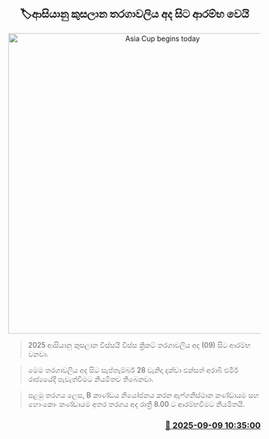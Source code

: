 <p align='center'><b><h2 align='center' title='Asia Cup begins today'>🏷ආසියානු කුසලාන තරගාවලිය අද සිට ආරම්භ වෙයි</h2></b></p>
<p align='center'><img src='https://helakuru.sgp1.cdn.digitaloceanspaces.com/esana/images/lib/asia-cup-2022-archived.jpg' width='600' alt='Asia Cup begins today'></p>

> 2025 ආසියානු කුසලාන විස්සයි විස්ස ක්‍රිකට් තරගාවලිය අද (09) සිට ආරම්භ වනවා.

> මෙම තරගාවලිය අද සිට සැප්තැම්බර් 28 වැනිදා දක්වා එක්සත් අරාබි එමීර් රාජ්‍යයේදී පැවැත්වීමට නියමිතව තිබෙනවා.

> පළමු තරගය ලෙස, B කාණ්ඩය නියෝජනය කරන ඇෆ්ගනිස්ථාන කණ්ඩායම සහ හොංකොං කණ්ඩායම අතර තරගය අද රාත්‍රී 8.00 ට ආරම්භවීමට නියමිතයි.



<h3 align='right'><a href='https://www.helakuru.lk/esana/p/113441/'>📅 2025-09-09 10:35:00</a></h3>
